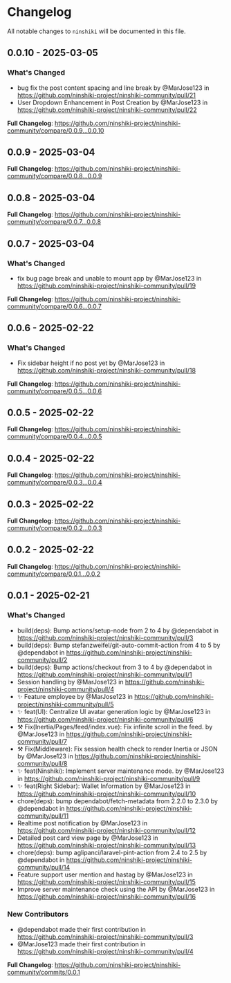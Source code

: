 # Changelog

All notable changes to `ninshiki` will be documented in this file.

## 0.0.10 - 2025-03-05

### What's Changed

* bug fix the post content spacing and line break by @MarJose123 in https://github.com/ninshiki-project/ninshiki-community/pull/21
* User Dropdown Enhancement in Post Creation by @MarJose123 in https://github.com/ninshiki-project/ninshiki-community/pull/22

**Full Changelog**: https://github.com/ninshiki-project/ninshiki-community/compare/0.0.9...0.0.10

## 0.0.9 - 2025-03-04

**Full Changelog**: https://github.com/ninshiki-project/ninshiki-community/compare/0.0.8...0.0.9

## 0.0.8 - 2025-03-04

**Full Changelog**: https://github.com/ninshiki-project/ninshiki-community/compare/0.0.7...0.0.8

## 0.0.7 - 2025-03-04

### What's Changed

* fix bug page break and unable to mount app by @MarJose123 in https://github.com/ninshiki-project/ninshiki-community/pull/19

**Full Changelog**: https://github.com/ninshiki-project/ninshiki-community/compare/0.0.6...0.0.7

## 0.0.6 - 2025-02-22

### What's Changed

* Fix sidebar height if no post yet by @MarJose123 in https://github.com/ninshiki-project/ninshiki-community/pull/18

**Full Changelog**: https://github.com/ninshiki-project/ninshiki-community/compare/0.0.5...0.0.6

## 0.0.5 - 2025-02-22

**Full Changelog**: https://github.com/ninshiki-project/ninshiki-community/compare/0.0.4...0.0.5

## 0.0.4 - 2025-02-22

**Full Changelog**: https://github.com/ninshiki-project/ninshiki-community/compare/0.0.3...0.0.4

## 0.0.3 - 2025-02-22

**Full Changelog**: https://github.com/ninshiki-project/ninshiki-community/compare/0.0.2...0.0.3

## 0.0.2 - 2025-02-22

**Full Changelog**: https://github.com/ninshiki-project/ninshiki-community/compare/0.0.1...0.0.2

## 0.0.1 - 2025-02-21

### What's Changed

* build(deps): Bump actions/setup-node from 2 to 4 by @dependabot in https://github.com/ninshiki-project/ninshiki-community/pull/3
* build(deps): Bump stefanzweifel/git-auto-commit-action from 4 to 5 by @dependabot in https://github.com/ninshiki-project/ninshiki-community/pull/2
* build(deps): Bump actions/checkout from 3 to 4 by @dependabot in https://github.com/ninshiki-project/ninshiki-community/pull/1
* Session handling by @MarJose123 in https://github.com/ninshiki-project/ninshiki-community/pull/4
* ✨ Feature employee by @MarJose123 in https://github.com/ninshiki-project/ninshiki-community/pull/5
* ✨ feat(UI): Centralize UI avatar generation logic by @MarJose123 in https://github.com/ninshiki-project/ninshiki-community/pull/6
* ⚒️ Fix(Inertia/Pages/feed/index.vue): Fix infinite scroll in the feed. by @MarJose123 in https://github.com/ninshiki-project/ninshiki-community/pull/7
* ⚒️ Fix(Middleware): Fix session health check to render Inertia or JSON by @MarJose123 in https://github.com/ninshiki-project/ninshiki-community/pull/8
* ✨ feat(Ninshiki): Implement server maintenance mode. by @MarJose123 in https://github.com/ninshiki-project/ninshiki-community/pull/9
* ✨ feat(Right Sidebar): Wallet Information by @MarJose123 in https://github.com/ninshiki-project/ninshiki-community/pull/10
* chore(deps): bump dependabot/fetch-metadata from 2.2.0 to 2.3.0 by @dependabot in https://github.com/ninshiki-project/ninshiki-community/pull/11
* Realtime post notification by @MarJose123 in https://github.com/ninshiki-project/ninshiki-community/pull/12
* Detailed post card view page by @MarJose123 in https://github.com/ninshiki-project/ninshiki-community/pull/13
* chore(deps): bump aglipanci/laravel-pint-action from 2.4 to 2.5 by @dependabot in https://github.com/ninshiki-project/ninshiki-community/pull/14
* Feature support user mention and hastag by @MarJose123 in https://github.com/ninshiki-project/ninshiki-community/pull/15
* Improve server maintenance check using the API by @MarJose123 in https://github.com/ninshiki-project/ninshiki-community/pull/16

### New Contributors

* @dependabot made their first contribution in https://github.com/ninshiki-project/ninshiki-community/pull/3
* @MarJose123 made their first contribution in https://github.com/ninshiki-project/ninshiki-community/pull/4

**Full Changelog**: https://github.com/ninshiki-project/ninshiki-community/commits/0.0.1
